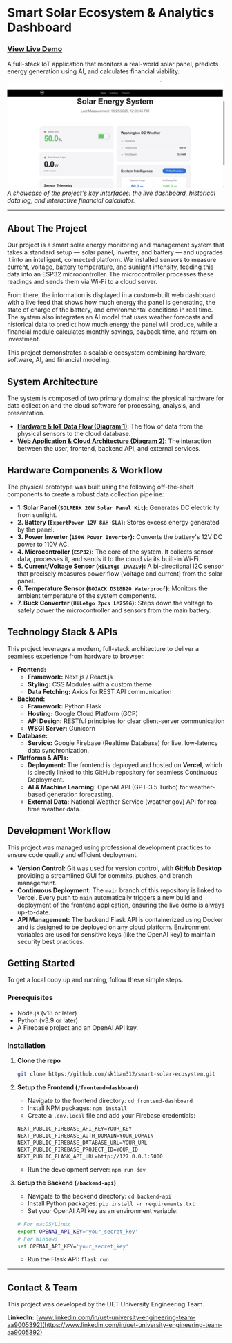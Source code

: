 # Smart Solar Ecosystem & Analytics Dashboard

### [View Live Demo](https://smart-solar-ecosystem.vercel.app/)

A full-stack IoT application that monitors a real-world solar panel, predicts energy generation using AI, and calculates financial viability.

![Project Showcase](https://github.com/sk1ban312/smart-solar-ecosystem/raw/4dc03d75bd6b2709702faebef4b9f1937f8f9531/documentation/project-assets/Home%20page.png)
*A showcase of the project's key interfaces: the live dashboard, historical data log, and interactive financial calculator.*

---

## About The Project

Our project is a smart solar energy monitoring and management system that takes a standard setup — solar panel, inverter, and battery — and upgrades it into an intelligent, connected platform. We installed sensors to measure current, voltage, battery temperature, and sunlight intensity, feeding this data into an ESP32 microcontroller. The microcontroller processes these readings and sends them via Wi-Fi to a cloud server.

From there, the information is displayed in a custom-built web dashboard with a live feed that shows how much energy the panel is generating, the state of charge of the battery, and environmental conditions in real time. The system also integrates an AI model that uses weather forecasts and historical data to predict how much energy the panel will produce, while a financial module calculates monthly savings, payback time, and return on investment.

This project demonstrates a scalable ecosystem combining hardware, software, AI, and financial modeling.

## System Architecture

The system is composed of two primary domains: the physical hardware for data collection and the cloud software for processing, analysis, and presentation.

*   **[Hardware & IoT Data Flow (Diagram 1)](https://github.com/sk1ban312/smart-solar-ecosystem/blob/4dc03d75bd6b2709702faebef4b9f1937f8f9531/documentation/project-assets/Physical_components-Page-1.drawio%20(1).png)**: The flow of data from the physical sensors to the cloud database.
*   **[Web Application & Cloud Architecture (Diagram 2)](https://github.com/sk1ban312/smart-solar-ecosystem/blob/4dc03d75bd6b2709702faebef4b9f1937f8f9531/documentation/project-assets/Web%20and%20Cloud.drawio.pdf)**: The interaction between the user, frontend, backend API, and external services.

## Hardware Components & Workflow

The physical prototype was built using the following off-the-shelf components to create a robust data collection pipeline:

*   **1. Solar Panel (`SOLPERK 20W Solar Panel Kit`):** Generates DC electricity from sunlight.
*   **2. Battery (`ExpertPower 12V 8AH SLA`):** Stores excess energy generated by the panel.
*   **3. Power Inverter (`150W Power Inverter`):** Converts the battery's 12V DC power to 110V AC.
*   **4. Microcontroller (`ESP32`):** The core of the system. It collects sensor data, processes it, and sends it to the cloud via its built-in Wi-Fi.
*   **5. Current/Voltage Sensor (`HiLetgo INA219`):** A bi-directional I2C sensor that precisely measures power flow (voltage and current) from the solar panel.
*   **6. Temperature Sensor (`BOJACK DS18B20 Waterproof`):** Monitors the ambient temperature of the system components.
*   **7. Buck Converter (`HiLetgo 2pcs LM2596`):** Steps down the voltage to safely power the microcontroller and sensors from the main battery.

## Technology Stack & APIs

This project leverages a modern, full-stack architecture to deliver a seamless experience from hardware to browser.

*   **Frontend:**
    *   **Framework:** Next.js / React.js
    *   **Styling:** CSS Modules with a custom theme
    *   **Data Fetching:** Axios for REST API communication
*   **Backend:**
    *   **Framework:** Python Flask
    *   **Hosting:** Google Cloud Platform (GCP)
    *   **API Design:** RESTful principles for clear client-server communication
    *   **WSGI Server:** Gunicorn
*   **Database:**
    *   **Service:** Google Firebase (Realtime Database) for live, low-latency data synchronization.
*   **Platforms & APIs:**
    *   **Deployment:** The frontend is deployed and hosted on **Vercel**, which is directly linked to this GitHub repository for seamless Continuous Deployment.
    *   **AI & Machine Learning:** OpenAI API (GPT-3.5 Turbo) for weather-based generation forecasting.
    *   **External Data:** National Weather Service (weather.gov) API for real-time weather data.

## Development Workflow

This project was managed using professional development practices to ensure code quality and efficient deployment.

*   **Version Control:** Git was used for version control, with **GitHub Desktop** providing a streamlined GUI for commits, pushes, and branch management.
*   **Continuous Deployment:** The `main` branch of this repository is linked to Vercel. Every push to `main` automatically triggers a new build and deployment of the frontend application, ensuring the live demo is always up-to-date.
*   **API Management:** The backend Flask API is containerized using Docker and is designed to be deployed on any cloud platform. Environment variables are used for sensitive keys (like the OpenAI key) to maintain security best practices.

## Getting Started

To get a local copy up and running, follow these simple steps.

### Prerequisites

*   Node.js (v18 or later)
*   Python (v3.9 or later)
*   A Firebase project and an OpenAI API key.

### Installation

1.  **Clone the repo**
    ```sh
    git clone https://github.com/sk1ban312/smart-solar-ecosystem.git
    ```
2.  **Setup the Frontend (`/frontend-dashboard`)**
    *   Navigate to the frontend directory: `cd frontend-dashboard`
    *   Install NPM packages: `npm install`
    *   Create a `.env.local` file and add your Firebase credentials:
      ```
      NEXT_PUBLIC_FIREBASE_API_KEY=YOUR_KEY
      NEXT_PUBLIC_FIREBASE_AUTH_DOMAIN=YOUR_DOMAIN
      NEXT_PUBLIC_FIREBASE_DATABASE_URL=YOUR_URL
      NEXT_PUBLIC_FIREBASE_PROJECT_ID=YOUR_ID
      NEXT_PUBLIC_FLASK_API_URL=http://127.0.0.1:5000
      ```
    *   Run the development server: `npm run dev`

3.  **Setup the Backend (`/backend-api`)**
    *   Navigate to the backend directory: `cd backend-api`
    *   Install Python packages: `pip install -r requirements.txt`
    *   Set your OpenAI API key as an environment variable:
      ```sh
      # For macOS/Linux
      export OPENAI_API_KEY='your_secret_key'
      # For Windows
      set OPENAI_API_KEY='your_secret_key'
      ```
    *   Run the Flask API: `flask run`

---

## Contact & Team

This project was developed by the UET University Engineering Team.

**LinkedIn:** [www.linkedin.com/in/uet-university-engineering-team-aa9005392](https://www.linkedin.com/in/uet-university-engineering-team-aa9005392)
